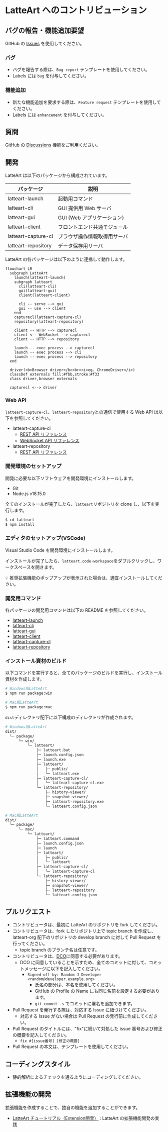 # LatteArt へのコントリビューション

## バグの報告・機能追加要望

GitHub の [Issues](https://github.com/latteart-org/latteart/issues) を使用してください。

### バグ

- バグを報告する際は、`Bug report` テンプレートを使用してください。
- Labels には `bug` を付与してください。

### 機能追加

- 新たな機能追加を要求する際は、`Feature request` テンプレートを使用してください。
- Labels には `enhancement` を付与してください。

## 質問

GitHub の [Discussions](https://github.com/latteart-org/latteart/discussions) 機能をご利用ください。

## 開発

LatteArt は以下のパッケージから構成されています。

| パッケージ          | 説明                         |
| ------------------- | ---------------------------- |
| latteart-launch     | 起動用コマンド               |
| latteart-cli        | GUI 提供用 Web サーバ        |
| latteart-gui        | GUI (Web アプリケーション)   |
| latteart-client     | フロントエンド共通モジュール |
| latteart-capture-cl | ブラウザ操作情報取得用サーバ |
| latteart-repository | データ保存用サーバ           |

LatteArt の各パッケージは以下のように連携して動作します。

```mermaid
flowchart LR
  subgraph LatteArt
    launch(latteart-launch)
    subgraph latteart
      cli(latteart-cli)
      gui(latteart-gui)
      client(latteart-client)

      cli -- serve --> gui
      gui -- use --> client
    end
    capturecl(latteart-capture-cl)
    repository(latteart-repository)

    client -- HTTP --> capturecl
    client <-- WebSocket --> capturecl
    client -- HTTP --> repository

    launch -- exec process --> capturecl
    launch -- exec process --> cli
    launch -- exec process --> repository
  end

  driver(<b>Browser driver</b><br><i>eg. ChromeDriver</i>)
  classDef externals fill:#fbb,stroke:#f33
  class driver,browser externals

  capturecl <--> driver
```

### Web API

`latteart-capture-cl`、`latteart-repository`との通信で使用する Web API は以下を参照してください。

- latteart-capture-cl
  - [REST API リファレンス](https://latteart-org.github.io/latteart/docs/api/latteart-capture-cl/rest/)
  - [WebSocket API リファレンス](../packages/latteart-capture-cl/docs/api/websocket.md)
- latteart-repository
  - [REST API リファレンス](https://latteart-org.github.io/latteart/docs/api/latteart-repository/rest/)

### 開発環境のセットアップ

開発に必要な以下ソフトウェアを開発環境にインストールします。

- Git
- Node.js v18.15.0

全てのインストールが完了したら、`latteart`リポジトリを clone し、以下を実行します。

```bash
$ cd latteart
$ npm install
```

### エディタのセットアップ(VSCode)

Visual Studio Code を開発環境にインストールします。

インストールが完了したら、`latteart.code-workspace`をダブルクリックし、ワークスペースを開きます。

:bulb: 推奨拡張機能のポップアップが表示された場合は、適宜インストールしてください。

### 開発用コマンド

各パッケージの開発用コマンドは以下の README を参照してください。

- [latteart-launch](../packages/latteart-launch/README_ja.md)
- [latteart-cli](../packages/latteart-cli/README_ja.md)
- [latteart-gui](../packages/latteart-gui/README_ja.md)
- [latteart-client](../packages/latteart-client/README_ja.md)
- [latteart-capture-cl](../packages/latteart-capture-cl/README_ja.md)
- [latteart-repository](../packages/latteart-repository/README_ja.md)

### インストール資材のビルド

以下コマンドを実行すると、全てのパッケージのビルドを実行し、インストール資材を作成します。

```bash
# Windows版LatteArt
$ npm run package:win

# Mac版LatteArt
$ npm run package:mac
```

`dist`ディレクトリ配下に以下構成のディレクトリが作成されます。

```bash
# Windows版LatteArt
dist/
  └─ package/
      └─ win/
          └─ latteart/
              ├─ latteart.bat
              ├─ launch.config.json
              ├─ launch.exe
              ├─ latteart/
              │   ├─ public/
              │   └─ latteart.exe
              ├─ latteart-capture-cl/
              │   └─ latteart-capture-cl.exe
              └─ latteart-repository/
                  ├─ history-viewer/
                  ├─ snapshot-viewer/
                  ├─ latteart-repository.exe
                  └─ latteart.config.json

# Mac版LatteArt
dist/
  └─ package/
      └─ mac/
          └─ latteart/
              ├─ latteart.command
              ├─ launch.config.json
              ├─ launch
              ├─ latteart/
              │   ├─ public/
              │   └─ latteart
              ├─ latteart-capture-cl/
              │   └─ latteart-capture-cl
              └─ latteart-repository/
                  ├─ history-viewer/
                  ├─ snapshot-viewer/
                  ├─ latteart-repository
                  └─ latteart.config.json
```

## プルリクエスト

- コントリビュータは、最初に LatteArt のリポジトリを fork してください。
- コントリビュータは、fork したリポジトリ上で topic branch を作成し、latteart-org 配下のリポジトリの develop branch に対して Pull Request を行ってください。
  - topic branch のブランチ名は任意です。
- コントリビュータは、[DCO](https://developercertificate.org/)に同意する必要があります。
  - DCO に同意していることを示すため、全てのコミットに対して、コミットメッセージに以下を記入してください。
    - `Signed-off-by: Random J Developer <random@developer.example.org>`
      - 氏名の部分は、本名を使用してください。
      - GitHub の Profile の Name にも同じ名前を設定する必要があります。
      - `git commit -s` でコミットに署名を追加できます。
- Pull Request を発行する際は、対応する Issue に紐づけてください。
  - 対応する Issue がない場合は Pull Request の発行前に作成してください。
- Pull Request のタイトルには、"fix"に続いて対処した issue 番号および修正の概要を記入してください。
  - `fix #[issue番号] [修正の概要]`
- Pull Request の本文は、テンプレートを使用してください。

## コーディングスタイル

- 静的解析によるチェックを通るようにコーディングしてください。

## 拡張機能の開発

拡張機能を作成することで、独自の機能を追加することができます。

- [LatteArt チュートリアル（Extension開発）](./tutorial/extension/tutorial-extension.md) : LatteArt の拡張機能開発の実践
